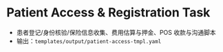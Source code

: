# Patient Access & Registration Task

- 患者登记/身份核验/保险信息收集、费用估算与押金、POS 收款与沟通脚本
- 输出：`templates/output/patient-access-tmpl.yaml`
